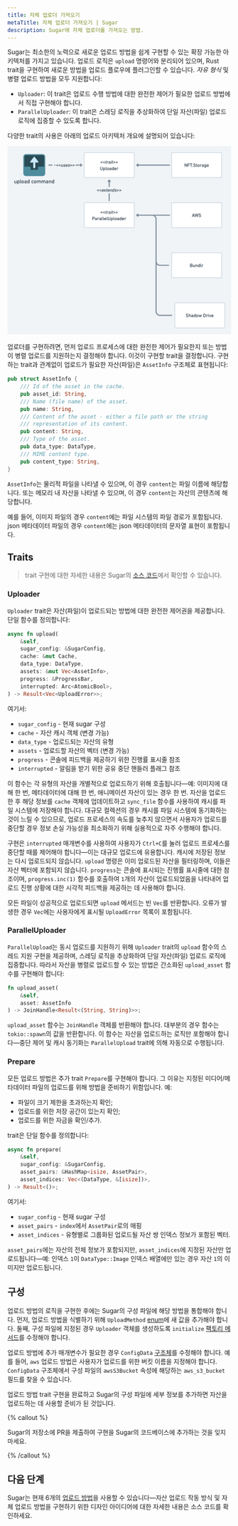 ```yaml
---
title: 자체 업로더 가져오기
metaTitle: 자체 업로더 가져오기 | Sugar
description: Sugar에 자체 업로더를 가져오는 방법.
---
```


Sugar는 최소한의 노력으로 새로운 업로드 방법을 쉽게 구현할 수 있는 확장 가능한 아키텍처를 가지고 있습니다. 업로드 로직은 `upload` 명령어와 분리되어 있으며, Rust trait을 구현하여 새로운 방법을 업로드 플로우에 플러그인할 수 있습니다. *자유 형식* 및 병렬 업로드 방법을 모두 지원합니다:

- `Uploader`: 이 trait은 업로드 수행 방법에 대한 완전한 제어가 필요한 업로드 방법에서 직접 구현해야 합니다.
- `ParallelUploader`: 이 trait은 스레딩 로직을 추상화하여 단일 자산(파일) 업로드 로직에 집중할 수 있도록 합니다.

다양한 trait의 사용은 아래의 업로드 아키텍처 개요에 설명되어 있습니다:

![Uploader architecture](https://raw.githubusercontent.com/metaplex-foundation/docs/main/static/assets/sugar/UploaderOverview.png)

업로더를 구현하려면, 먼저 업로드 프로세스에 대한 완전한 제어가 필요한지 또는 방법이 병렬 업로드를 지원하는지 결정해야 합니다. 이것이 구현할 trait을 결정합니다. 구현하는 trait과 관계없이 업로드가 필요한 자산(파일)은 `AssetInfo` 구조체로 표현됩니다:

```rust
pub struct AssetInfo {
    /// Id of the asset in the cache.
    pub asset_id: String,
    /// Name (file name) of the asset.
    pub name: String,
    /// Content of the asset - either a file path or the string
    /// representation of its content.
    pub content: String,
    /// Type of the asset.
    pub data_type: DataType,
    /// MIME content type.
    pub content_type: String,
}
```

`AssetInfo`는 물리적 파일을 나타낼 수 있으며, 이 경우 `content`는 파일 이름에 해당합니다. 또는 메모리 내 자산을 나타낼 수 있으며, 이 경우 `content`는 자산의 콘텐츠에 해당합니다.

예를 들어, 이미지 파일의 경우 `content`에는 파일 시스템의 파일 경로가 포함됩니다. json 메타데이터 파일의 경우 `content`에는 json 메타데이터의 문자열 표현이 포함됩니다.

## Traits

> trait 구현에 대한 자세한 내용은 Sugar의 [소스 코드](https://github.com/metaplex-foundation/sugar/blob/main/src/upload/uploader.rs)에서 확인할 수 있습니다.

### Uploader

`Uploader` trait은 자산(파일)이 업로드되는 방법에 대한 완전한 제어권을 제공합니다. 단일 함수를 정의합니다:

```rust
async fn upload(
    &self,
    sugar_config: &SugarConfig,
    cache: &mut Cache,
    data_type: DataType,
    assets: &mut Vec<AssetInfo>,
    progress: &ProgressBar,
    interrupted: Arc<AtomicBool>,
) -> Result<Vec<UploadError>>;
```

여기서:

* `sugar_config` - 현재 sugar 구성
* `cache` - 자산 캐시 객체 (변경 가능)
* `data_type` - 업로드되는 자산의 유형
* `assets` - 업로드할 자산의 벡터 (변경 가능)
* `progress` - 콘솔에 피드백을 제공하기 위한 진행률 표시줄 참조
* `interrupted` - 알림을 받기 위한 공유 중단 핸들러 플래그 참조

이 함수는 각 유형의 자산을 개별적으로 업로드하기 위해 호출됩니다&mdash;예: 이미지에 대해 한 번, 메타데이터에 대해 한 번, 애니메이션 자산이 있는 경우 한 번. 자산을 업로드한 후 해당 정보를 `cache` 객체에 업데이트하고 `sync_file` 함수를 사용하여 캐시를 파일 시스템에 저장해야 합니다. 대규모 컬렉션의 경우 캐시를 파일 시스템에 동기화하는 것이 느릴 수 있으므로, 업로드 프로세스의 속도를 늦추지 않으면서 사용자가 업로드를 중단할 경우 정보 손실 가능성을 최소화하기 위해 실용적으로 자주 수행해야 합니다.

구현은 `interrupted` 매개변수를 사용하여 사용자가 `Ctrl+C`를 눌러 업로드 프로세스를 중단할 때를 제어해야 합니다&mdash;이는 대규모 업로드에 유용합니다. 캐시에 저장된 정보는 다시 업로드되지 않습니다. `upload` 명령은 이미 업로드된 자산을 필터링하며, 이들은 자산 벡터에 포함되지 않습니다. `progress`는 콘솔에 표시되는 진행률 표시줄에 대한 참조이며, `progress.inc(1)` 함수를 호출하여 `1`개의 자산이 업로드되었음을 나타내어 업로드 진행 상황에 대한 시각적 피드백을 제공하는 데 사용해야 합니다.

모든 파일이 성공적으로 업로드되면 `upload` 메서드는 빈 `Vec`를 반환합니다. 오류가 발생한 경우 `Vec`에는 사용자에게 표시될 `UploadError` 목록이 포함됩니다.

### ParallelUploader

`ParallelUpload`는 동시 업로드를 지원하기 위해 `Uploader` trait의 `upload` 함수의 스레드 지원 구현을 제공하며, 스레딩 로직을 추상화하여 단일 자산(파일) 업로드 로직에 집중합니다. 따라서 자산을 병렬로 업로드할 수 있는 방법은 간소화된 `upload_asset` 함수를 구현해야 합니다:

```rust
fn upload_asset(
    &self,
    asset: AssetInfo
) -> JoinHandle<Result<(String, String)>>;
```

`upload_asset` 함수는 `JoinHandle` 객체를 반환해야 합니다. 대부분의 경우 함수는 `tokio::spawn`의 값을 반환합니다. 이 함수는 자산을 업로드하는 로직만 포함해야 합니다&mdash;중단 제어 및 캐시 동기화는 `ParallelUpload` trait에 의해 자동으로 수행됩니다.

### Prepare

모든 업로드 방법은 추가 trait `Prepare`를 구현해야 합니다. 그 이유는 지정된 미디어/메타데이터 파일의 업로드를 위해 방법을 준비하기 위함입니다. 예:
- 파일이 크기 제한을 초과하는지 확인;
- 업로드를 위한 저장 공간이 있는지 확인;
- 업로드를 위한 자금을 확인/추가.

trait은 단일 함수를 정의합니다:

```rust
async fn prepare(
    &self,
    sugar_config: &SugarConfig,
    asset_pairs: &HashMap<isize, AssetPair>,
    asset_indices: Vec<(DataType, &[isize])>,
) -> Result<()>;
```
여기서:
* `sugar_config` - 현재 sugar 구성
* `asset_pairs` - `index`에서 `AssetPair`로의 매핑
* `asset_indices` - 유형별로 그룹화된 업로드될 자산 쌍 인덱스 정보가 포함된 벡터.

`asset_pairs`에는 자산의 전체 정보가 포함되지만, `asset_indices`에 지정된 자산만 업로드됩니다&mdash;예: 인덱스 `1`이 `DataType::Image` 인덱스 배열에만 있는 경우 자산 `1`의 이미지만 업로드됩니다.

## 구성

업로드 방법의 로직을 구현한 후에는 Sugar의 구성 파일에 해당 방법을 통합해야 합니다. 먼저, 업로드 방법을 식별하기 위해 `UploadMethod` [enum](https://github.com/metaplex-foundation/sugar/blob/main/src/config/data.rs#L220-L231)에 새 값을 추가해야 합니다. 둘째, 구성 파일에 지정된 경우 `Uploader` 객체를 생성하도록 `initialize` [팩토리 메서드](https://github.com/metaplex-foundation/sugar/blob/main/src/upload/uploader.rs#L274-L296)를 수정해야 합니다.

업로드 방법에 추가 매개변수가 필요한 경우 `ConfigData` [구조체](https://github.com/metaplex-foundation/sugar/blob/main/src/config/data.rs#L30-L86)를 수정해야 합니다. 예를 들어, `aws` 업로드 방법은 사용자가 업로드를 위한 버킷 이름을 지정해야 합니다. `ConfigData` 구조체에서 구성 파일의 `awsS3Bucket` 속성에 해당하는 `aws_s3_bucket` 필드를 찾을 수 있습니다.

업로드 방법 trait 구현을 완료하고 Sugar의 구성 파일에 세부 정보를 추가하면 자산을 업로드하는 데 사용할 준비가 된 것입니다.

{% callout %}

Sugar의 저장소에 PR을 제출하여 구현을 Sugar의 코드베이스에 추가하는 것을 잊지 마세요.

{% /callout %}

## 다음 단계

Sugar는 현재 6개의 [업로드 방법](https://github.com/metaplex-foundation/sugar/tree/main/src/upload/methods)을 사용할 수 있습니다&mdash;자산 업로드 작동 방식 및 자체 업로드 방법을 구현하기 위한 디자인 아이디어에 대한 자세한 내용은 소스 코드를 확인하세요.
